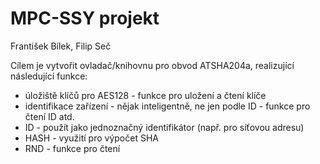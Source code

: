# MPC-SSY projekt

František Bílek, Filip Seč

Cílem je vytvořit ovladač/knihovnu pro obvod ATSHA204a, realizující následující funkce:
* úložiště klíčů pro AES128 - funkce pro uložení a čtení klíče
* identifikace zařízení - nějak inteligentně, ne jen podle ID - funkce pro čtení ID atd.
* ID - použít jako jednoznačný identifikátor (např. pro síťovou adresu)
* HASH - využití pro výpočet SHA
* RND - funkce pro čtení
